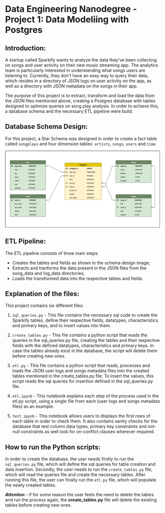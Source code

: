 # Data Engineering Nanodegree - Project 1: Data Modeliing with Postgres

## Introduction:

A startup called Sparkify wants to analyze the data they've been collecting on songs and user activity on their new music streaming app. The analytics team is particularly interested in understanding what songs users are listening to. Currently, they don't have an easy way to query their data, which resides in a directory of JSON logs on user activity on the app, as well as a directory with JSON metadata on the songs in their app.

The purpose of this project is to extract, transform and load the data from the JSON files mentioned above, creating a Postgres database with tables designed to optimize queries on song play analysis. In order to achieve this, a database schema and the necessary ETL pipeline were build.


## Database Schema Design:

For this project, a Star Schema was designed in order to create a fact table called `songplays` and four dimension tables: `artists`, `songs`, `users` and `time`

<img src="Database-schema.jpg"
     alt="Database Schema Design"
/>


## ETL Pipeline:

The ETL pipeline consists of three main steps:
- Creates the tables and fields as shown in the schema design image;
- Extracts and tranforms the data present in the JSON files from the song_data and log_data directories;
- Loads the transformed data into the respective tables and fields.


## Explanation of the files:

This project contains six different files:

1. `sql_queries.py` - 
This file contains the necessary sql code to create the Sparkify tables, define their respective fields, datatypes, characteristics and primary keys, and to insert values into them.  

2. `create_tables.py` - 
This file contains a python script that reads the queries in the sql_queries.py file, creating the tables and their respective fields with the defined datatypes, characteristics and primary keys. In case the tables already exist in the database, the script will delete them before creating new ones.

3. `etl.py` - 
This file contains a python script that reads, processes and loads the JSON user logs and songs metadata files into the created tables mentioned in the create_tables.py file. To insert the values, this script reads the sql queries for insertion defined in the sql_queries.py file.

4. `etl.ipynb` - 
This notebook explains each step of the process used in the etl.py script, using a single file from each (user logs and songs metadata files) as an example.

5. `test.ipynb` - 
This notebook allows users to displays the first rows of each table in order to check them. It also contains sanity checks for the database that test column data types, primary key constraints and not-null constraints as well look for on-conflict clauses wherever required.


## How to run the Python scripts:

In order to create the database, the user needs firstly to run the `sql_queries.py` file, which will define the sql queries for table creation and data insertion. Secondly, the user needs to run the `create_tables.py` file, which will read the queries file and create the necessary tables. After running this file, the user can finally run the `etl.py` file, which will populate the newly created tables. 

***Attention*** - if for some reason the user feels the need to delete the tables and run the process again, the **create_tables.py** file will delete the existing tables before creating new ones.
